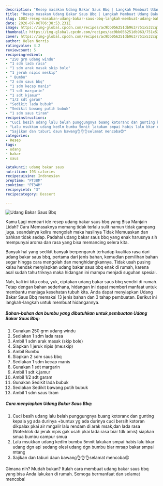```yaml
---
description: "Resep masakan Udang Bakar Saus Bbq | Langkah Membuat Udang Bakar Saus Bbq Yang Enak dan Simpel"
title: "Resep masakan Udang Bakar Saus Bbq | Langkah Membuat Udang Bakar Saus Bbq Yang Enak dan Simpel"
slug: 1082-resep-masakan-udang-bakar-saus-bbq-langkah-membuat-udang-bakar-saus-bbq-yang-enak-dan-simpel
date: 2020-07-06T06:38:53.231Z
image: https://img-global.cpcdn.com/recipes/ac9bb056251db963/751x532cq70/udang-bakar-saus-bbq-foto-resep-utama.jpg
thumbnail: https://img-global.cpcdn.com/recipes/ac9bb056251db963/751x532cq70/udang-bakar-saus-bbq-foto-resep-utama.jpg
cover: https://img-global.cpcdn.com/recipes/ac9bb056251db963/751x532cq70/udang-bakar-saus-bbq-foto-resep-utama.jpg
author: Helen Norris
ratingvalue: 4.2
reviewcount: 5
recipeingredient:
- "250 grm udang windu"
- "1 sdm lada rasa"
- "1 sdm arak masak skip bole"
- "1 jeruk nipis meskip"
- " Bumbu"
- "2 sdm saus bbq"
- "1 sdm kecap manis"
- "1 sdt margarin"
- "1 sdt kjamur"
- "1/2 sdt garam"
- "Sedikit lada bubuk"
- "Sedikit bawang putih bubuk"
- "1 sdm saus tiram"
recipeinstructions:
- "Cuci besih udang lalu belah punggungnya buang kotoranx dan gunting kepala yg ada durinya +buntux yg ada durinya cuci bersih kotoran dikpalax pkai air mngalir lalu rendam di arak msak,dan lada rasa (Note:klok da jeruk nipis gak usah pkai lada rasa biar tdk amis) siapkan smua bumbu campur smua"
- "Lalu msukkan udang kedlm bumbu 5mnit lakukan smpai habis lalu bkar udang dgn api sedang olesi udang dgn bumbu biar mrsap bakar smpai mtang"
- "Sajikan dan taburi daun bawang👌👌👌selamat mencoba😍"
categories:
- Resep
tags:
- udang
- bakar
- saus

katakunci: udang bakar saus 
nutrition: 193 calories
recipecuisine: Indonesian
preptime: "PT38M"
cooktime: "PT34M"
recipeyield: "3"
recipecategory: Dessert

---
```



![Udang Bakar Saus Bbq](https://img-global.cpcdn.com/recipes/ac9bb056251db963/751x532cq70/udang-bakar-saus-bbq-foto-resep-utama.jpg)

Kamu Lagi mencari ide resep udang bakar saus bbq yang Bisa Manjain Lidah? Cara Memasaknya memang tidak terlalu sulit namun tidak gampang juga. seandainya keliru mengolah maka hasilnya Tidak Memuaskan dan bahkan tidak sedap. Padahal udang bakar saus bbq yang enak harusnya sih mempunyai aroma dan rasa yang bisa memancing selera kita.



Banyak hal yang sedikit banyak berpengaruh terhadap kualitas rasa dari udang bakar saus bbq, pertama dari jenis bahan, kemudian pemilihan bahan segar hingga cara mengolah dan menghidangkannya. Tidak usah pusing kalau hendak menyiapkan udang bakar saus bbq enak di rumah, karena asal sudah tahu triknya maka hidangan ini mampu menjadi suguhan spesial.


Nah, kali ini kita coba, yuk, ciptakan udang bakar saus bbq sendiri di rumah. Tetap dengan bahan sederhana, hidangan ini dapat memberi manfaat untuk membantu menjaga kesehatan tubuh kita. Anda dapat menyiapkan Udang Bakar Saus Bbq memakai 13 jenis bahan dan 3 tahap pembuatan. Berikut ini langkah-langkah untuk membuat hidangannya.

<!--inarticleads1-->

##### Bahan-bahan dan bumbu yang dibutuhkan untuk pembuatan Udang Bakar Saus Bbq:

1. Gunakan 250 grm udang windu
1. Sediakan 1 sdm lada rasa
1. Ambil 1 sdm arak masak (skip bole)
1. Siapkan 1 jeruk nipis (me:skip)
1. Ambil  Bumbu
1. Siapkan 2 sdm saus bbq
1. Sediakan 1 sdm kecap manis
1. Gunakan 1 sdt margarin
1. Ambil 1 sdt k.jamur
1. Ambil 1/2 sdt garam
1. Gunakan Sedikit lada bubuk
1. Sediakan Sedikit bawang putih bubuk
1. Ambil 1 sdm saus tiram




<!--inarticleads2-->

##### Cara menyiapkan Udang Bakar Saus Bbq:

1. Cuci besih udang lalu belah punggungnya buang kotoranx dan gunting kepala yg ada durinya +buntux yg ada durinya cuci bersih kotoran dikpalax pkai air mngalir lalu rendam di arak msak,dan lada rasa (Note:klok da jeruk nipis gak usah pkai lada rasa biar tdk amis) siapkan smua bumbu campur smua
1. Lalu msukkan udang kedlm bumbu 5mnit lakukan smpai habis lalu bkar udang dgn api sedang olesi udang dgn bumbu biar mrsap bakar smpai mtang
1. Sajikan dan taburi daun bawang👌👌👌selamat mencoba😍




Gimana nih? Mudah bukan? Itulah cara membuat udang bakar saus bbq yang bisa Anda lakukan di rumah. Semoga bermanfaat dan selamat mencoba!
